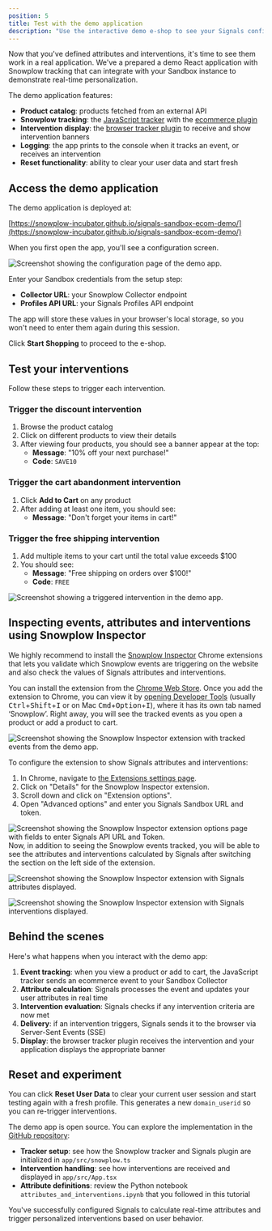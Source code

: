 ```yaml
---
position: 5
title: Test with the demo application
description: "Use the interactive demo e-shop to see your Signals configuration in action."
---
```


Now that you've defined attributes and interventions, it's time to see them work in a real application. We've a prepared a demo React application with Snowplow tracking that can integrate with your Sandbox instance to demonstrate real-time personalization.

The demo application features:

* **Product catalog**: products fetched from an external API
* **Snowplow tracking**: the [JavaScript tracker](/docs/sources/trackers/web-trackers/) with the [ecommerce plugin](/docs/sources/trackers/web-trackers/tracking-events/ecommerce/)
* **Intervention display**: the [browser tracker plugin](/docs/signals/receive-interventions/#using-the-browser-tracker-plugin) to receive and show intervention banners
* **Logging**: the app prints to the console when it tracks an event, or receives an intervention
* **Reset functionality**: ability to clear your user data and start fresh

## Access the demo application

The demo application is deployed at:

[https://snowplow-incubator.github.io/signals-sandbox-ecom-demo/](https://snowplow-incubator.github.io/signals-sandbox-ecom-demo/)

When you first open the app, you'll see a configuration screen.

![Screenshot showing the configuration page of the demo app.](./images/demo-configure.png)

Enter your Sandbox credentials from the setup step:

* **Collector URL**: your Snowplow Collector endpoint
* **Profiles API URL**: your Signals Profiles API endpoint

The app will store these values in your browser's local storage, so you won't need to enter them again during this session.

Click **Start Shopping** to proceed to the e-shop.

## Test your interventions

Follow these steps to trigger each intervention.

### Trigger the discount intervention

1. Browse the product catalog
2. Click on different products to view their details
3. After viewing four products, you should see a banner appear at the top:
   * **Message**: "10% off your next purchase!"
   * **Code**: `SAVE10`

### Trigger the cart abandonment intervention

1. Click **Add to Cart** on any product
2. After adding at least one item, you should see:
   * **Message**: "Don't forget your items in cart!"

### Trigger the free shipping intervention

1. Add multiple items to your cart until the total value exceeds $100
2. You should see:
   * **Message**: "Free shipping on orders over $100!"
   * **Code**: `FREE`

![Screenshot showing a triggered intervention in the demo app.](./images/demo-intervention.png)

## Inspecting events, attributes and interventions using Snowplow Inspector

We highly recommend to install the [Snowplow Inspector](/docs/data-product-studio/data-quality/snowplow-inspector) Chrome extensions that lets you validate which Snowplow events are triggering on the website and also check the values of Signals attributes and interventions.

You can install the extension from the [Chrome Web Store](https://chrome.google.com/webstore/detail/snowplow-inspector/maplkdomeamdlngconidoefjpogkmljm?hl=en). Once you add the extension to Chrome, you can view it by [opening Developer Tools](https://developer.chrome.com/docs/devtools/open/) (usually <kbd>Ctrl</kbd>+<kbd>Shift</kbd>+<kbd>I</kbd> or on Mac <kbd>Cmd</kbd>+<kbd>Option</kbd>+<kbd>I</kbd>), where it has its own tab named ‘Snowplow’. Right away, you will see the tracked events as you open a product or add a product to cart.

![Screenshot showing the Snowplow Inspector extension with tracked events from the demo app.](./images/inspector-events.png)

To configure the extension to show Signals attributes and interventions:

1. In Chrome, navigate to [the Extensions settings page](chrome://extensions/).
2. Click on "Details" for the Snowplow Inspector extension.
3. Scroll down and click on "Extension options".
4. Open "Advanced options" and enter you Signals Sandbox URL and token.

![Screenshot showing the Snowplow Inspector extension options page with fields to enter Signals API URL and Token.](./images/inspector-advanced-options.png)
Now, in addition to seeing the Snowplow events tracked, you will be able to see the attributes and interventions calculated by Signals after switching the section on the left side of the extension.

![Screenshot showing the Snowplow Inspector extension with Signals attributes displayed.](./images/inspector-attributes.png)

![Screenshot showing the Snowplow Inspector extension with Signals interventions displayed.](./images/inspector-interventions.png)

## Behind the scenes

Here's what happens when you interact with the demo app:

1. **Event tracking**: when you view a product or add to cart, the JavaScript tracker sends an ecommerce event to your Sandbox Collector
2. **Attribute calculation**: Signals processes the event and updates your user attributes in real time
3. **Intervention evaluation**: Signals checks if any intervention criteria are now met
4. **Delivery**: if an intervention triggers, Signals sends it to the browser via Server-Sent Events (SSE)
5. **Display**: the browser tracker plugin receives the intervention and your application displays the appropriate banner

## Reset and experiment

You can click **Reset User Data** to clear your current user session and start testing again with a fresh profile. This generates a new `domain_userid` so you can re-trigger interventions.

The demo app is open source. You can explore the implementation in the [GitHub repository](https://github.com/snowplow-incubator/signals-sandbox-ecom-demo):

* **Tracker setup**: see how the Snowplow tracker and Signals plugin are initialized in `app/src/snowplow.ts`
* **Intervention handling**: see how interventions are received and displayed in `app/src/App.tsx`
* **Attribute definitions**: review the Python notebook `attributes_and_interventions.ipynb` that you followed in this tutorial

You've successfully configured Signals to calculate real-time attributes and trigger personalized interventions based on user behavior.
